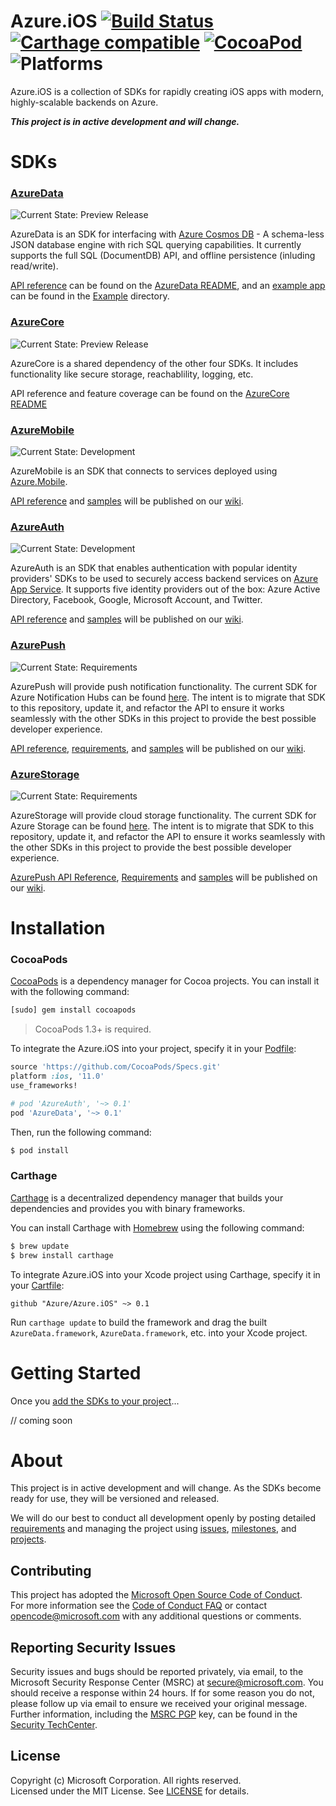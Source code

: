 

# Azure.iOS [![Build Status](https://travis-ci.org/Azure/Azure.iOS.svg?branch=master)](https://travis-ci.org/Azure/Azure.iOS) [![Carthage compatible](https://img.shields.io/badge/Carthage-compatible-4BC51D.svg?style=flat)](https://github.com/Carthage/Carthage) [![CocoaPod](https://img.shields.io/cocoapods/v/AzureData.svg)](https://cocoapods.org/pods/AzureData) ![Platforms](https://img.shields.io/cocoapods/p/AzureData.svg)

Azure.iOS is a collection of SDKs for rapidly creating iOS apps with modern, highly-scalable backends on Azure.

_**This project is in active development and will change.**_

# SDKs 

### [AzureData](AzureData)
![Current State: Preview Release](https://img.shields.io/badge/Current_State-Preview_Release-brightgreen.svg)

AzureData is an SDK for interfacing with [Azure Cosmos DB](https://docs.microsoft.com/en-us/azure/cosmos-db/sql-api-introduction) - A schema-less JSON database engine with rich SQL querying capabilities. It currently supports the full SQL (DocumentDB) API, and offline persistence (inluding read/write).

[API reference](AzureData#usage) can be found on the [AzureData README](AzureData), and an [example app](Example/AzureData%20iOS%20Example) can be found in the [Example](Example) directory.


### [AzureCore](AzureCore)
![Current State: Preview Release](https://img.shields.io/badge/Current_State-Preview_Release-brightgreen.svg)

AzureCore is a shared dependency of the other four SDKs. It includes functionality like secure storage, reachablility, logging, etc.

API reference and feature coverage can be found on the [AzureCore README](AzureCore)


### [AzureMobile](AzureMobile)
![Current State: Development](https://img.shields.io/badge/Current_State-Development-blue.svg)

AzureMobile is an SDK that connects to services deployed using [Azure.Mobile](https://aka.ms/mobile).

[API reference](https://github.com/Azure/Azure.iOS/wiki/AzureMobile) and [samples](https://github.com/Azure/Azure.iOS/wiki/AzureMobile) will be published on our [wiki](https://github.com/Azure/Azure.iOS/wiki).


### [AzureAuth](AzureAuth)
![Current State: Development](https://img.shields.io/badge/Current_State-Development-blue.svg)

AzureAuth is an SDK that enables authentication with popular identity providers' SDKs to be used to securely access backend services on [Azure App Service](https://docs.microsoft.com/en-us/azure/app-service/app-service-authentication-overview). It supports five identity providers out of the box: Azure Active Directory, Facebook, Google, Microsoft Account, and Twitter.

[API reference](https://github.com/Azure/Azure.iOS/wiki/AzureAuth) and [samples](https://github.com/Azure/Azure.iOS/wiki/AzureAuth) will be published on our [wiki](https://github.com/Azure/Azure.iOS/wiki).


### [AzurePush](AzurePush)
![Current State: Requirements](https://img.shields.io/badge/Current_State-Requirements-red.svg)

AzurePush will provide push notification functionality.  The current SDK for Azure Notification Hubs can be found [here](https://github.com/Azure/azure-notificationhubs/tree/master/iOS/WindowsAzureMessaging). The intent is to migrate that SDK to this repository, update it, and refactor the API to ensure it works seamlessly with the other SDKs in this project to provide the best possible developer experience.

[API reference](https://github.com/Azure/Azure.iOS/wiki/AzurePush), [requirements](https://github.com/Azure/Azure.iOS/wiki/Requirements-AzurePush), and [samples](https://github.com/Azure/Azure.iOS/wiki/AzurePush) will be published on our [wiki](https://github.com/Azure/Azure.iOS/wiki).


### [AzureStorage](AzureStorage)
![Current State: Requirements](https://img.shields.io/badge/Current_State-Requirements-red.svg)

AzureStorage will provide cloud storage functionality.  The current SDK for Azure Storage can be found [here](https://github.com/Azure/azure-storage-ios). The intent is to migrate that SDK to this repository, update it, and refactor the API to ensure it works seamlessly with the other SDKs in this project to provide the best possible developer experience.

[AzurePush API Reference](https://github.com/Azure/Azure.iOS/wiki/AzureStorage), [Requirements](https://github.com/Azure/Azure.iOS/wiki/Requirements-AzureStorage) and [samples](https://github.com/Azure/Azure.iOS/wiki/AzureStorage) will be published on our [wiki](https://github.com/Azure/Azure.iOS/wiki).


# Installation

### CocoaPods

[CocoaPods](http://cocoapods.org) is a dependency manager for Cocoa projects.
You can install it with the following command:

```bash
[sudo] gem install cocoapods
```

> CocoaPods 1.3+ is required.

To integrate the Azure.iOS into your project, specify it in your [Podfile](http://guides.cocoapods.org/using/the-podfile.html):

```ruby
source 'https://github.com/CocoaPods/Specs.git'
platform :ios, '11.0'
use_frameworks!

# pod 'AzureAuth', '~> 0.1'
pod 'AzureData', '~> 0.1'
```

Then, run the following command:

```bash
$ pod install
```

### Carthage

[Carthage](https://github.com/Carthage/Carthage) is a decentralized dependency manager that builds your dependencies and provides you with binary frameworks.

You can install Carthage with [Homebrew](http://brew.sh/) using the following command:

```bash
$ brew update
$ brew install carthage
```

To integrate Azure.iOS into your Xcode project using Carthage, specify it in your [Cartfile](https://github.com/Carthage/Carthage/blob/master/Documentation/Artifacts.md#cartfile):

```
github "Azure/Azure.iOS" ~> 0.1
```

Run `carthage update` to build the framework and drag the built `AzureData.framework`, `AzureData.framework`, etc. into your Xcode project.


# Getting Started

Once you [add the SDKs to your project](#installation)...

// coming soon

# About
This project is in active development and will change. As the SDKs become ready for use, they will be versioned and released.

We will do our best to conduct all development openly by posting detailed [requirements](https://github.com/Azure/Azure.iOS/wiki/Requirements) and managing the project using [issues](https://github.com/Azure/Azure.iOS/issues), [milestones](https://github.com/Azure/Azure.iOS/milestones), and [projects](https://github.com/Azure/Azure.iOS/projects).

## Contributing
This project has adopted the [Microsoft Open Source Code of Conduct](https://opensource.microsoft.com/codeofconduct/).  
For more information see the [Code of Conduct FAQ](https://opensource.microsoft.com/codeofconduct/faq/) or contact [opencode@microsoft.com](mailto:opencode@microsoft.com) with any additional questions or comments.

## Reporting Security Issues
Security issues and bugs should be reported privately, via email, to the Microsoft Security Response Center (MSRC) at [secure@microsoft.com](mailto:secure@microsoft.com). You should receive a response within 24 hours. If for some reason you do not, please follow up via email to ensure we received your original message. Further information, including the [MSRC PGP](https://technet.microsoft.com/en-us/security/dn606155) key, can be found in the [Security TechCenter](https://technet.microsoft.com/en-us/security/default).

## License
Copyright (c) Microsoft Corporation. All rights reserved.  
Licensed under the MIT License.  See [LICENSE](License) for details.


